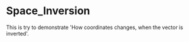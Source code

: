 # Space_Inversion
This is try to demonstrate 'How coordinates changes, when the vector is inverted'.
